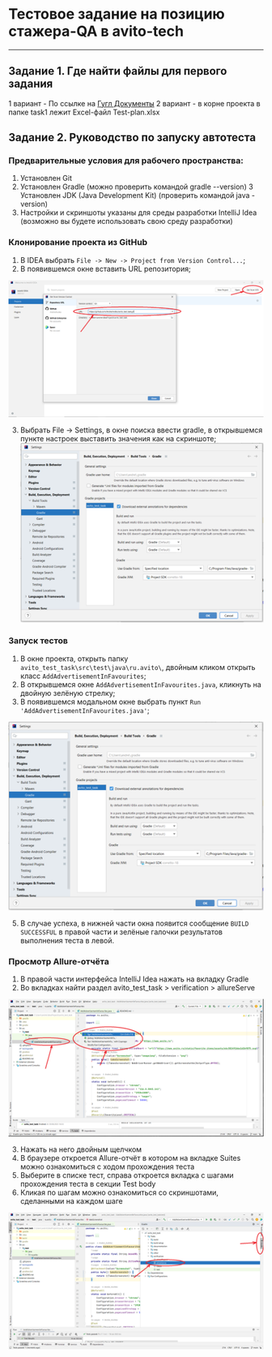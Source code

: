 # Тестовое задание на позицию стажера-QA в avito-tech
---
## Задание 1. Где найти файлы для первого задания
1 вариант - По ссылке на [Гугл Документы](https://docs.google.com/spreadsheets/d/1D_ELZoN1oAvxbG0DB3rTlAGNXXftFWyf2SuIbmyOhvk/edit#gid=129372290)
2 вариант - в корне проекта в папке task1 лежит Excel-файл Test-plan.xlsx

## Задание 2. Руководство по запуску автотеста

### Предварительные условия для рабочего пространства:
1. Установлен Git
2. Установлен Gradle (можно проверить командой gradle --version)
3 Установлен JDK (Java Development Kit) (проверить командой java -version)
3. Настройки и скриншоты указаны для среды разработки IntelliJ Idea (возможно вы будете использовать свою среду разработки)

### Клонирование проекта из GitHub
1. В IDEA выбрать ```File -> New -> Project from Version Control...```;
2. В появившемся окне вставить URL репозитория;

![](/images/screen1.png)

3. Выбрать File -> Settings, в окне поиска ввести gradle, в открывшемся пункте настроек выставить значения как на скриншоте;
![](/images/screen2.png)
### Запуск тестов
1. В окне проекта, открыть папку ```avito_test_task\src\test\java\ru.avito\```, двойным кликом открыть класс ```AddAdvertisementInFavourites```;
3. В открывшемся окне ```AddAdvertisementInFavourites.java```, кликнуть на двойную зелёную стрелку;
4. В появившемся модальном окне выбрать пункт ```Run 'AddAdvertisementInFavourites.java'```;

![](/images/screen2.png)

5. В случае успеха, в нижней части окна появится сообщение ```BUILD SUCCESSFUL``` в правой части и зелёные галочки результатов выполнения теста в левой.
### Просмотр Allure-отчёта
1.  В правой части интерфейса IntelliJ Idea нажать на вкладку Gradle
2. Во вкладках найти раздел avito_test_task > verification > allureServe

![](/images/screen3.png)

3. Нажать на него двойным щелчком
4. В браузере откроется Allure-отчёт в котором на вкладке Suites можно ознакомиться с ходом прохождения теста
5. Выберите в списке тест, справа откроется вкладка с шагами прохождения теста в секции Test body
6. Кликая по шагам можно ознакомиться со скриншотами, сделанными на каждом шаге

![](/images/screen4.png)